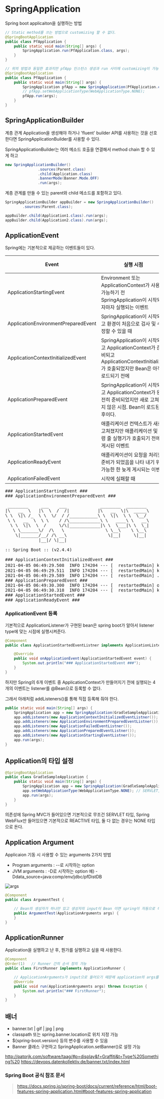 # SpringApplication 

Spring boot applicaiton을 실행하는 방법

```java
// Static method를 쓰는 방법으로 customizing 할 수 없다.
@SpringBootApplication
public class PfApplication {
	public static void main(String[] args) {
		SpringApplication.run(PfApplication.class, args);
	}
}
```

```java
// 위의 방법과 동일한 효과지만 pfApp 인스턴스 생성과 run 사이에 customizing이 가능하다.
@SpringBootApplication
public class PfApplication {
	public static void main(String[] args) {
		SpringApplication pfApp = new SpringApplication(PfApplication.class); 
        // pfApp.setWebApplicationType(WebApplicationType.NONE);
        pfApp.run(args);
	}
}
```

## SpringApplicationBuilder

계층 관계 Application을 생성해야 하거나 'fluent' builder API를 사용하는 것을 선호한다면 SpringApplicationBuilder를 사용할 수 있다.

SpringApplicationBuilder는 여러 메소드 호출을 연결해서 method chain 할 수 있게 하고 

```java
new SpringApplicationBuilder()
               .sources(Parent.class)
               .child(Application.class)
               .bannerMode(Banner.Mode.OFF)
               .run(args);
```


계층 관계를 만들 수 있는 parent와 child 메소드를 포함하고 있다.

```java
SpringApplicationBuilder appBuilder = new SpringApplicationBuilder()
        .sources(Parent.class);

appBuilder.child(Application1.class).run(args);
appBuilder.child(Application2.class).run(args);
```


## ApplicationEvent

Spring에는 기본적으로 제공하는 이벤트들이 있다.

|Event|실행 시점|순서|비고|
|---|---|---|---|
|ApplicationStartingEvent|Environment 또는 ApplicationContext가 사용 가능하기 전 SpringApplication이 시작되자마자 실행되는 이벤트|1|app.addListeners()|
|ApplicationEnvironmentPreparedEvent|SpringApplication이 시작되고 환경이 처음으로 검사 및 수정할 수 있을 때|2|app.addListeners()|
|ApplicationContextInitializedEvent|SpringApplication이 시작되고 ApplicationContext가 준비되고 ApplicationContextInitializer가 호출되었지만 Bean은 아직 로드되기 전에|3|app.addListeners()|
|ApplicationPreparedEvent|SpringApplication이 시작되고 ApplicationContext가 완전히 준비되었지만 새로 고쳐지지 않은 시점. Bean이 로드된 후이다.|4|app.addListeners()|
|ApplicationStartedEvent|애플리케이션 컨텍스트가 새로 고쳐졌지만 애플리케이션 및 명령 줄 실행기가 호출되기 전에 게시된 이벤트|5|Bean 등록만으로 가능|
|ApplicationReadyEvent|애플리케이션이 요청을 처리할 준비가 되었음을 나타 내기 위해 가능한 한 늦게 게시되는 이벤트|6|Bean 등록만으로 가능|
|ApplicationFailedEvent|시작에 실패할 때|||

<pre>
### ApplicationStartingEvent ###
### ApplicationEnvironmentPreparedEvent ###

 ________     ___    ___             ________  ________ 
|\   __  \   |\  \  /  /|           |\   __  \|\  _____\
\ \  \|\ /_  \ \  \/  / /___________\ \  \|\  \ \  \__/ 
 \ \   __  \  \ \    / /\____________\ \   ____\ \   __\
  \ \  \|\  \  /     \/\|____________|\ \  \___|\ \  \_|
   \ \_______\/  /\   \                \ \__\    \ \__\ 
    \|_______/__/ /\ __\                \|__|     \|__| 
             |__|/ \|__|                                
             
:: Spring Boot :: (v2.4.4)

### ApplicationContextInitializedEvent ###
2021-04-05 06:49:29.508  INFO 174204 --- [  restartedMain] k.s.sample.GradleSampleApplication       : Starting GradleSampleApplication using Java 1.8.0_151 on DESKTOP-HPVS9RB with PID 174204 (D:\99.KYLEE\01.개인프로젝트\59.Study\study\Spring Boot\workspace\GradleSample\bin\main started by kylee in D:\99.KYLEE\01.개인프로젝트\59.Study\study\Spring Boot\workspace\GradleSample)
2021-04-05 06:49:29.511  INFO 174204 --- [  restartedMain] k.s.sample.GradleSampleApplication       : No active profile set, falling back to default profiles: default
2021-04-05 06:49:29.589  INFO 174204 --- [  restartedMain] .e.DevToolsPropertyDefaultsPostProcessor : Devtools property defaults active! Set 'spring.devtools.add-properties' to 'false' to disable
### ApplicationPreparedEvent ###
2021-04-05 06:49:30.300  INFO 174204 --- [  restartedMain] o.s.b.d.a.OptionalLiveReloadServer       : LiveReload server is running on port 35729
2021-04-05 06:49:30.318  INFO 174204 --- [  restartedMain] k.s.sample.GradleSampleApplication       : Started GradleSampleApplication in 1.167 seconds (JVM running for 4.053)
### ApplicationStartedEvent ###
### ApplicationReadyEvent ###
</pre>


### ApplicationEvent 등록

기본적으로 ApplicationListener가 구현된 bean은 spring boot가 알아서 listener type에 맞는 시점에 실행시켜준다.

```java
@Component
public class ApplicationStartedEventListner implements ApplicationListener<ApplicationStartedEvent>{

	@Override
	public void onApplicationEvent(ApplicationStartedEvent event) {
		System.out.println("### ApplicationStartedEvent ###");
	}
}
```

하지만 Spring의 6개 이벤트 중 ApplicationContext가 만들어지기 전에 실행되는 4개의 이벤트는 listener를 @Bean으로 등록할 수 없다.

그래서 아래처럼 addListeners()를 통해 직접 등록해 줘야 한다.

```java
public static void main(String[] args) {
    SpringApplication app = new SpringApplication(GradleSampleApplication.class);
    app.addListeners(new ApplicationContextInitializedEventListner());
    app.addListeners(new ApplicationEnvironmentPreparedEventListner());
    app.addListeners(new ApplicationFailedEventListner());
    app.addListeners(new ApplicationPreparedEventListner());
    app.addListeners(new ApplicationStartingEventListner());
    app.run(args);
}
```


## Application의 타입 설정

```java
@SpringBootApplication
public class GradleSampleApplication {
	public static void main(String[] args) {
		SpringApplication app = new SpringApplication(GradleSampleApplication.class);
		app.setWebApplicationType(WebApplicationType.NONE); // SERVLET, REACTIVE, NONE
		app.run(args);
	}
}
```

의존성에 Spring MVC가 들어있으면 기본적으로 무조건 SERVLET 타입,
Spring WebFlux만 들어있으면 기본적으로 REACTIVE 타입,
둘 다 없는 경우는 NONE 타입으로 돈다.


## Application Argument

Applicaion 기동 시 사용할 수 있는 arguments 2가지 방법

- Program arguments : --로 시작하는 option
- JVM arguments : -D로 시작하는 option 예) -Ddata_source=java:comp/env/jdbc/pfDistDB

![args](./assets/img/args.png)

```java
@Component
public class ArgumentTest {

	// Bean의 생성자가 하나만 있고 생성자의 input이 Bean 이면 spring이 자동으로 해당 bean을 주입 해준다.
	public ArgumentTest(ApplicationArguments args) {
	}
}

```

## ApplicationRunner

Application을 실행하고 난 후, 뭔가를 실행하고 싶을 때 사용한다.

```java
@Component
@Order(1)   // Runner 간의 순서 정의 가능
public class FirstRunner implements ApplicationRunner {

    // ApplicationArguments가 input으로 들어오기 때문에 application의 args를 사용할 수 있다.
	@Override
	public void run(ApplicationArguments args) throws Exception {
		System.out.println("### FirstRunner");
	}
}
```


## 배너

- banner.txt | gif | jpg | png
- classpath 또는 spring.banner.location로 위치 지정 가능
- ${spring-boot.version} 등의 변수를 사용할 수 있음
- Banner 클래스 구현하고 SpringApplication.setBanner()로 설정 가능

http://patorjk.com/software/taag/#p=display&f=Graffiti&t=Type%20Something%20
https://devops.datenkollektiv.de/banner.txt/index.html


### Spring Boot 공식 참조 문서

> https://docs.spring.io/spring-boot/docs/current/reference/html/boot-features-spring-application.html#boot-features-spring-application
